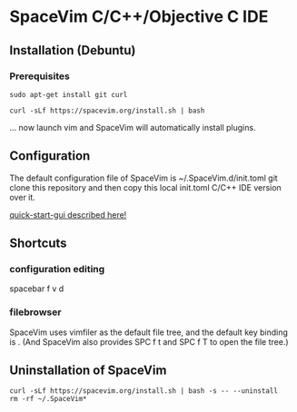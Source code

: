 # SpaceVim C/C++/Objective C IDE  

## Installation (Debuntu)

### Prerequisites

```
sudo apt-get install git curl 
```

```
curl -sLf https://spacevim.org/install.sh | bash
```

... now launch vim and SpaceVim will automatically install plugins.

## Configuration

The default configuration file of SpaceVim is ~/.SpaceVim.d/init.toml
git clone this repository and then copy this local init.toml C/C++ IDE version over it.

[quick-start-gui described here!](https://spacevim.org/quick-start-guide/#linux-and-macos)

## Shortcuts

### configuration editing

spacebar f v d


### filebrowser

SpaceVim uses vimfiler as the default file tree, and the default key binding is <F3>. 
(And SpaceVim also provides SPC f t and SPC f T to open the file tree.)


## Uninstallation of SpaceVim

```
curl -sLf https://spacevim.org/install.sh | bash -s -- --uninstall
rm -rf ~/.SpaceVim*
```
